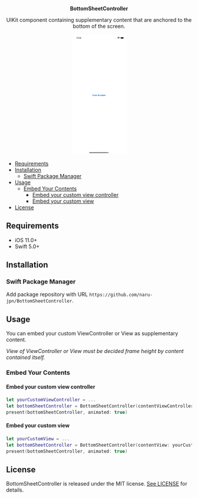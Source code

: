 <p align='center'><b>BottomSheetController</b></p>

<p align='center'>UIKit component containing supplementary content that are anchored to the bottom of the screen.</p>

<p align='center'><kbd><img src="https://github.com/naru-jpn/BottomSheetController/blob/main/demo.gif" width="150"></kbd></p>

- [Requirements](#requirements)
- [Installation](#installation)
  - [Swift Package Manager](#swift-package-manager)
- [Usage](#usage)
  - [Embed Your Contents](#embed-your-contents)
    - [Embed your custom view controller](#embed-your-custom-view-controller)
    - [Embed your custom view](#embed-your-custom-view)
- [License](#license)

## Requirements

- iOS 11.0+
- Swift 5.0+

## Installation

### Swift Package Manager

Add package repository with URL `https://github.com/naru-jpn/BottomSheetController`.

## Usage 

You can embed your custom ViewController or View as supplementary content.

_View of ViewController or View must be decided frame height by content contained itself._

### Embed Your Contents

#### Embed your custom view controller

```swift
let yourCustomViewController = ...
let bottomSheetController = BottomSheetController(contentViewController: yourCustomViewController)
present(bottomSheetController, animated: true)
```

#### Embed your custom view

```swift
let yourCustomView = ...
let bottomSheetController = BottomSheetController(contentView: yourCustomView)
present(bottomSheetController, animated: true)
```

## License

BottomSheetController is released under the MIT license. [See LICENSE](https://github.com/naru-jpn/BottomSheetController/blob/main/LICENSE) for details.
